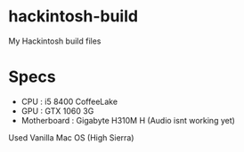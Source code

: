 # hackintosh-build
My Hackintosh build files

# Specs
- CPU : i5 8400 CoffeeLake
- GPU : GTX 1060 3G
- Motherboard : Gigabyte H310M H (Audio isnt working yet)

Used Vanilla Mac OS (High Sierra) 

